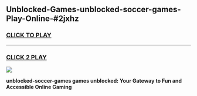 
## Unblocked-Games-unblocked-soccer-games-Play-Online-#2jxhz
<h3>
<a href="https://premium.freeplayer.one?title=unblocked-soccer-games&ref=27F">CLICK TO PLAY</a></h3>
<hr>

<h3>
<a href="https://premium.freeplayer.one?title=unblocked-soccer-games&ref=27F">CLICK 2 PLAY</a>
  
</h3>

<a href="https://premium.freeplayer.one?title=unblocked-soccer-games&ref=27F"><img src="https://clearcache.store/games.png"></a>


**unblocked-soccer-games games unblocked: Your Gateway to Fun and Accessible Online Gaming**
